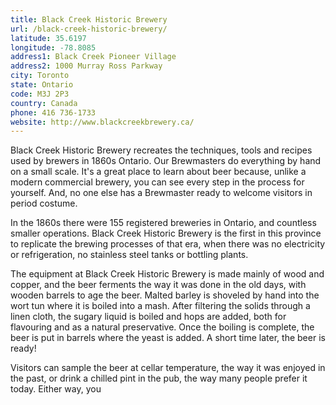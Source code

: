 ```yaml
---
title: Black Creek Historic Brewery
url: /black-creek-historic-brewery/
latitude: 35.6197
longitude: -78.8085
address1: Black Creek Pioneer Village
address2: 1000 Murray Ross Parkway
city: Toronto
state: Ontario
code: M3J 2P3
country: Canada
phone: 416 736-1733
website: http://www.blackcreekbrewery.ca/
---
```

Black Creek Historic Brewery recreates the techniques, tools and recipes used by brewers in 1860s Ontario. Our Brewmasters do everything by hand on a small scale. It's a great place to learn about beer because, unlike a modern commercial brewery, you can see every step in the process for yourself. And, no one else has a Brewmaster ready to welcome visitors in period costume.

In the 1860s there were 155 registered breweries in Ontario, and countless smaller operations. Black Creek Historic Brewery is the first in this province to replicate the brewing processes of that era, when there was no electricity or refrigeration, no stainless steel tanks or bottling plants.

The equipment at Black Creek Historic Brewery is made mainly of wood and copper, and the beer ferments the way it was done in the old days, with wooden barrels to age the beer. Malted barley is shoveled by hand into the wort tun where it is boiled into a mash. After filtering the solids through a linen cloth, the sugary liquid is boiled and hops are added, both for flavouring and as a natural preservative. Once the boiling is complete, the beer is put in barrels where the yeast is added. A short time later, the beer is ready!

Visitors can sample the beer at cellar temperature, the way it was enjoyed in the past, or drink a chilled pint in the pub, the way many people prefer it today. Either way, you

